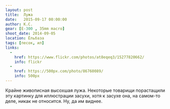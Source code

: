 ```yaml
---
layout: post
title:  Лужа
date:   2015-09-17 00:00:00
author: К.С.
gear: [E-300 , 35mm macro]
shoot_date: 2014-09-05
location: Ёльбаза
tags: [песок, ил]
links:
  -
    href: https://www.flickr.com/photos/at8eqeq3/15277820662/
    info: flickr
  -
    href: https://500px.com/photo/86760089/
    info: 500px
---
```


Крайне живописная высохшая лужа. Некоторые товарищи порастащили эту картинку для иллюстрации засухи, хотя к засухе она, на самом-то деле, никак не относится. Ну, да им виднее.
